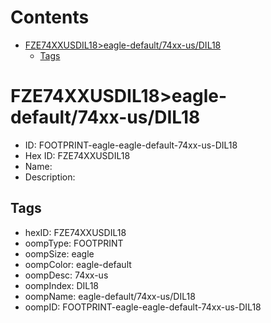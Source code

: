 



Contents
========

* [FZE74XXUSDIL18>eagle-default/74xx-us/DIL18](#fze74xxusdil18eagle-default74xx-usdil18)
	* [Tags](#tags)

# FZE74XXUSDIL18>eagle-default/74xx-us/DIL18

- ID: FOOTPRINT-eagle-eagle-default-74xx-us-DIL18
- Hex ID: FZE74XXUSDIL18
- Name: 
- Description: 

## Tags

- hexID: FZE74XXUSDIL18
- oompType: FOOTPRINT
- oompSize: eagle
- oompColor: eagle-default
- oompDesc: 74xx-us
- oompIndex: DIL18
- oompName: eagle-default/74xx-us/DIL18
- oompID: FOOTPRINT-eagle-eagle-default-74xx-us-DIL18
